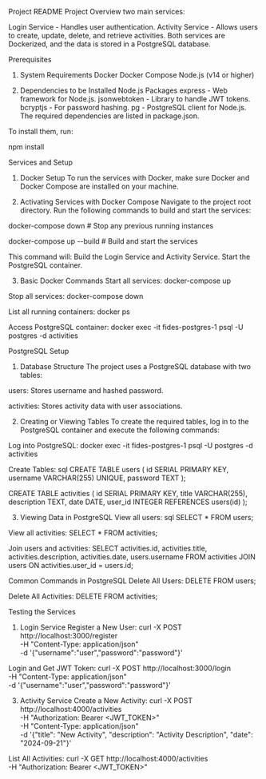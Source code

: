 Project README
Project Overview
two main services:

Login Service - Handles user authentication.
Activity Service - Allows users to create, update, delete, and retrieve activities.
Both services are Dockerized, and the data is stored in a PostgreSQL database.



Prerequisites
1. System Requirements
Docker
Docker Compose
Node.js (v14 or higher)

2. Dependencies to be Installed
Node.js Packages
express - Web framework for Node.js.
jsonwebtoken - Library to handle JWT tokens.
bcryptjs - For password hashing.
pg - PostgreSQL client for Node.js.
The required dependencies are listed in package.json.

To install them, run:

npm install

Services and Setup
1. Docker Setup
To run the services with Docker, make sure Docker and Docker Compose are installed on your machine.

2. Activating Services with Docker Compose
Navigate to the project root directory.
Run the following commands to build and start the services:

docker-compose down   # Stop any previous running instances

docker-compose up --build   # Build and start the services

This command will:
Build the Login Service and Activity Service.
Start the PostgreSQL container.


3. Basic Docker Commands
Start all services:
docker-compose up

Stop all services:
docker-compose down

List all running containers:
docker ps

Access PostgreSQL container:
docker exec -it fides-postgres-1 psql -U postgres -d activities

PostgreSQL Setup
1. Database Structure
The project uses a PostgreSQL database with two tables:

users: Stores username and hashed password.

activities: Stores activity data with user associations.

2. Creating or Viewing Tables
To create the required tables, log in to the PostgreSQL container and execute the following commands:

Log into PostgreSQL:
docker exec -it fides-postgres-1 psql -U postgres -d activities

Create Tables:
sql
CREATE TABLE users (
  id SERIAL PRIMARY KEY,
  username VARCHAR(255) UNIQUE,
  password TEXT
);

CREATE TABLE activities (
  id SERIAL PRIMARY KEY,
  title VARCHAR(255),
  description TEXT,
  date DATE,
  user_id INTEGER REFERENCES users(id)
);

3. Viewing Data in PostgreSQL
View all users:
sql
SELECT * FROM users;

View all activities:
SELECT * FROM activities;

Join users and activities:
SELECT activities.id, activities.title, activities.description, activities.date, users.username 
FROM activities
JOIN users ON activities.user_id = users.id;

Common Commands in PostgreSQL
Delete All Users:
DELETE FROM users;

Delete All Activities:
DELETE FROM activities;

Testing the Services
1. Login Service
Register a New User:
curl -X POST http://localhost:3000/register \
-H "Content-Type: application/json" \
-d '{"username":"user","password":"password"}'

Login and Get JWT Token:
curl -X POST http://localhost:3000/login \
-H "Content-Type: application/json" \
-d '{"username":"user","password":"password"}'

3. Activity Service
Create a New Activity:
curl -X POST http://localhost:4000/activities \
-H "Authorization: Bearer <JWT_TOKEN>" \
-H "Content-Type: application/json" \
-d '{"title": "New Activity", "description": "Activity Description", "date": "2024-09-21"}'

List All Activities:
curl -X GET http://localhost:4000/activities \
-H "Authorization: Bearer <JWT_TOKEN>"
